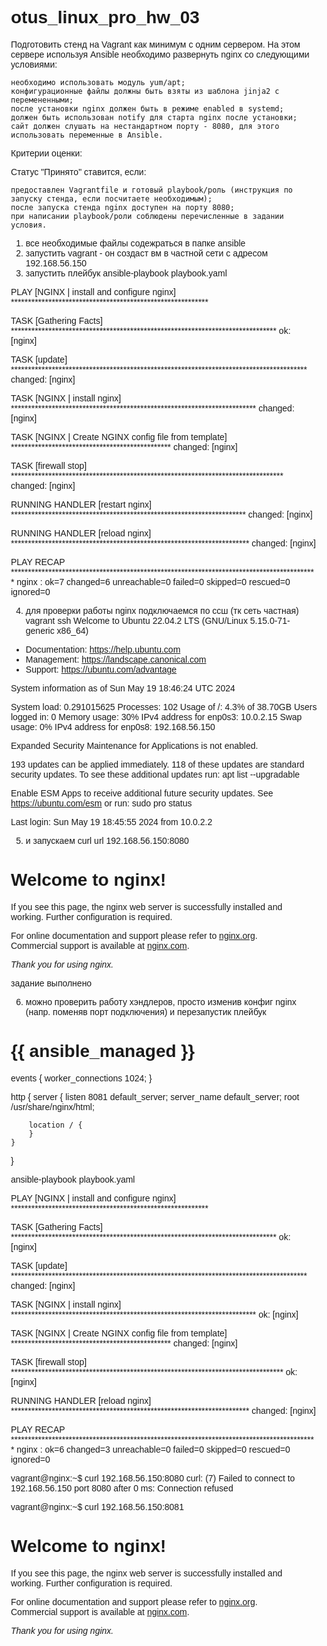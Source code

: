 # otus_linux_pro_hw_03
Подготовить стенд на Vagrant как минимум с одним сервером.
На этом сервере используя Ansible необходимо развернуть nginx со следующими условиями:

    необходимо использовать модуль yum/apt;
    конфигурационные файлы должны быть взяты из шаблона jinja2 с перемененными;
    после установки nginx должен быть в режиме enabled в systemd;
    должен быть использован notify для старта nginx после установки;
    сайт должен слушать на нестандартном порту - 8080, для этого использовать переменные в Ansible.

Критерии оценки:

Статус "Принято" ставится, если:

    предоставлен Vagrantfile и готовый playbook/роль (инструкция по запуску стенда, если посчитаете необходимым);
    после запуска стенда nginx доступен на порту 8080;
    при написании playbook/роли соблюдены перечисленные в задании условия.


1. все необходимые файлы содежраться в папке ansible
2. запустить vagrant - он создаст вм в частной сети с адресом 192.168.56.150
3. запустить плейбук
ansible-playbook playbook.yaml 

PLAY [NGINX | install and configure nginx] **********************************************************

TASK [Gathering Facts] ******************************************************************************
ok: [nginx]

TASK [update] ***************************************************************************************
changed: [nginx]

TASK [NGINX | install nginx] ************************************************************************
changed: [nginx]

TASK [NGINX | Create NGINX config file from template] ***********************************************
changed: [nginx]

TASK [firewall stop] ********************************************************************************
changed: [nginx]

RUNNING HANDLER [restart nginx] *********************************************************************
changed: [nginx]

RUNNING HANDLER [reload nginx] **********************************************************************
changed: [nginx]

PLAY RECAP ******************************************************************************************
nginx                      : ok=7    changed=6    unreachable=0    failed=0    skipped=0    rescued=0    ignored=0   



4. для проверки работы nginx подключаемся по ссш (тк сеть частная) 
vagrant ssh
Welcome to Ubuntu 22.04.2 LTS (GNU/Linux 5.15.0-71-generic x86_64)

 * Documentation:  https://help.ubuntu.com
 * Management:     https://landscape.canonical.com
 * Support:        https://ubuntu.com/advantage

  System information as of Sun May 19 18:46:24 UTC 2024

  System load:  0.291015625       Processes:               102
  Usage of /:   4.3% of 38.70GB   Users logged in:         0
  Memory usage: 30%               IPv4 address for enp0s3: 10.0.2.15
  Swap usage:   0%                IPv4 address for enp0s8: 192.168.56.150


Expanded Security Maintenance for Applications is not enabled.

193 updates can be applied immediately.
118 of these updates are standard security updates.
To see these additional updates run: apt list --upgradable

Enable ESM Apps to receive additional future security updates.
See https://ubuntu.com/esm or run: sudo pro status


Last login: Sun May 19 18:45:55 2024 from 10.0.2.2

5. и запускаем curl
url 192.168.56.150:8080
<!DOCTYPE html>
<html>
<head>
<title>Welcome to nginx!</title>
<style>
    body {
        width: 35em;
        margin: 0 auto;
        font-family: Tahoma, Verdana, Arial, sans-serif;
    }
</style>
</head>
<body>
<h1>Welcome to nginx!</h1>
<p>If you see this page, the nginx web server is successfully installed and
working. Further configuration is required.</p>

<p>For online documentation and support please refer to
<a href="http://nginx.org/">nginx.org</a>.<br/>
Commercial support is available at
<a href="http://nginx.com/">nginx.com</a>.</p>

<p><em>Thank you for using nginx.</em></p>
</body>
</html>


задание выполнено

6. можно проверить работу хэндлеров, просто изменив конфиг nginx (напр. поменяв порт подключения) и перезапустик плейбук
# {{ ansible_managed }}
events {
    worker_connections 1024;
}

http {
    server {
        listen       8081 default_server;
        server_name  default_server;
        root         /usr/share/nginx/html;

        location / {
        }
    }
}


ansible-playbook playbook.yaml 

PLAY [NGINX | install and configure nginx] **********************************************************

TASK [Gathering Facts] ******************************************************************************
ok: [nginx]

TASK [update] ***************************************************************************************
changed: [nginx]

TASK [NGINX | install nginx] ************************************************************************
ok: [nginx]

TASK [NGINX | Create NGINX config file from template] ***********************************************
changed: [nginx]

TASK [firewall stop] ********************************************************************************
ok: [nginx]

RUNNING HANDLER [reload nginx] **********************************************************************
changed: [nginx]

PLAY RECAP ******************************************************************************************
nginx                      : ok=6    changed=3    unreachable=0    failed=0    skipped=0    rescued=0    ignored=0   


vagrant@nginx:~$ curl 192.168.56.150:8080
curl: (7) Failed to connect to 192.168.56.150 port 8080 after 0 ms: Connection refused

vagrant@nginx:~$ curl 192.168.56.150:8081
<!DOCTYPE html>
<html>
<head>
<title>Welcome to nginx!</title>
<style>
    body {
        width: 35em;
        margin: 0 auto;
        font-family: Tahoma, Verdana, Arial, sans-serif;
    }
</style>
</head>
<body>
<h1>Welcome to nginx!</h1>
<p>If you see this page, the nginx web server is successfully installed and
working. Further configuration is required.</p>

<p>For online documentation and support please refer to
<a href="http://nginx.org/">nginx.org</a>.<br/>
Commercial support is available at
<a href="http://nginx.com/">nginx.com</a>.</p>

<p><em>Thank you for using nginx.</em></p>
</body>
</html>


